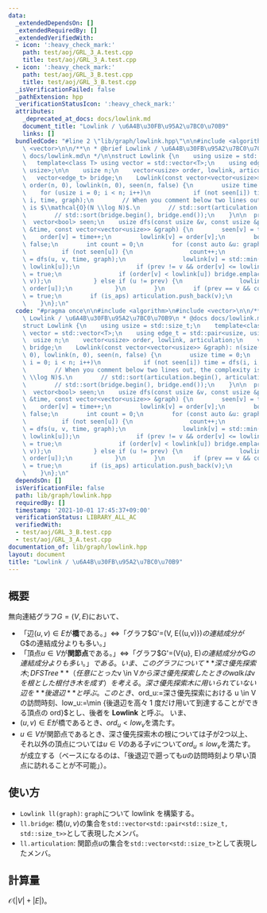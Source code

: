 ```yaml
---
data:
  _extendedDependsOn: []
  _extendedRequiredBy: []
  _extendedVerifiedWith:
  - icon: ':heavy_check_mark:'
    path: test/aoj/GRL_3_A.test.cpp
    title: test/aoj/GRL_3_A.test.cpp
  - icon: ':heavy_check_mark:'
    path: test/aoj/GRL_3_B.test.cpp
    title: test/aoj/GRL_3_B.test.cpp
  _isVerificationFailed: false
  _pathExtension: hpp
  _verificationStatusIcon: ':heavy_check_mark:'
  attributes:
    _deprecated_at_docs: docs/lowlink.md
    document_title: "Lowlink / \u6A4B\u30FB\u95A2\u7BC0\u70B9"
    links: []
  bundledCode: "#line 2 \"lib/graph/lowlink.hpp\"\n\n#include <algorithm>\n#include\
    \ <vector>\n\n/**\n * @brief Lowlink / \u6A4B\u30FB\u95A2\u7BC0\u70B9\n * @docs\
    \ docs/lowlink.md\n */\n\nstruct Lowlink {\n    using usize = std::size_t;\n \
    \   template<class T> using vector = std::vector<T>;\n    using edge_t = std::pair<usize,\
    \ usize>;\n\n    usize n;\n    vector<usize> order, lowlink, articulation;\n \
    \   vector<edge_t> bridge;\n    Lowlink(const vector<vector<usize>> &graph): n(size(graph)),\
    \ order(n, 0), lowlink(n, 0), seen(n, false) {\n        usize time = 0;\n    \
    \    for (usize i = 0; i < n; i++)\n            if (not seen[i]) time = dfs(i,\
    \ i, time, graph);\n        // When you comment below two lines out, the complexity\
    \ is $\\mathcal{O}(N \\log N)$.\n        // std::sort(articulation.begin(), articulation.end());\n\
    \        // std::sort(bridge.begin(), bridge.end());\n    }\n\n  private:\n  \
    \  vector<bool> seen;\n    usize dfs(const usize &v, const usize &prev, usize\
    \ &time, const vector<vector<usize>> &graph) {\n        seen[v] = true;\n    \
    \    order[v] = time++;\n        lowlink[v] = order[v];\n        bool is_aps =\
    \ false;\n        int count = 0;\n        for (const auto &u: graph[v]) {\n  \
    \          if (not seen[u]) {\n                count++;\n                time\
    \ = dfs(u, v, time, graph);\n                lowlink[v] = std::min(lowlink[v],\
    \ lowlink[u]);\n                if (prev != v && order[v] <= lowlink[u]) is_aps\
    \ = true;\n                if (order[v] < lowlink[u]) bridge.emplace_back(std::minmax(u,\
    \ v));\n            } else if (u != prev) {\n                lowlink[v] = std::min(lowlink[v],\
    \ order[u]);\n            }\n        }\n        if (prev == v && count >= 2) is_aps\
    \ = true;\n        if (is_aps) articulation.push_back(v);\n        return time;\n\
    \    }\n};\n"
  code: "#pragma once\n\n#include <algorithm>\n#include <vector>\n\n/**\n * @brief\
    \ Lowlink / \u6A4B\u30FB\u95A2\u7BC0\u70B9\n * @docs docs/lowlink.md\n */\n\n\
    struct Lowlink {\n    using usize = std::size_t;\n    template<class T> using\
    \ vector = std::vector<T>;\n    using edge_t = std::pair<usize, usize>;\n\n  \
    \  usize n;\n    vector<usize> order, lowlink, articulation;\n    vector<edge_t>\
    \ bridge;\n    Lowlink(const vector<vector<usize>> &graph): n(size(graph)), order(n,\
    \ 0), lowlink(n, 0), seen(n, false) {\n        usize time = 0;\n        for (usize\
    \ i = 0; i < n; i++)\n            if (not seen[i]) time = dfs(i, i, time, graph);\n\
    \        // When you comment below two lines out, the complexity is $\\mathcal{O}(N\
    \ \\log N)$.\n        // std::sort(articulation.begin(), articulation.end());\n\
    \        // std::sort(bridge.begin(), bridge.end());\n    }\n\n  private:\n  \
    \  vector<bool> seen;\n    usize dfs(const usize &v, const usize &prev, usize\
    \ &time, const vector<vector<usize>> &graph) {\n        seen[v] = true;\n    \
    \    order[v] = time++;\n        lowlink[v] = order[v];\n        bool is_aps =\
    \ false;\n        int count = 0;\n        for (const auto &u: graph[v]) {\n  \
    \          if (not seen[u]) {\n                count++;\n                time\
    \ = dfs(u, v, time, graph);\n                lowlink[v] = std::min(lowlink[v],\
    \ lowlink[u]);\n                if (prev != v && order[v] <= lowlink[u]) is_aps\
    \ = true;\n                if (order[v] < lowlink[u]) bridge.emplace_back(std::minmax(u,\
    \ v));\n            } else if (u != prev) {\n                lowlink[v] = std::min(lowlink[v],\
    \ order[u]);\n            }\n        }\n        if (prev == v && count >= 2) is_aps\
    \ = true;\n        if (is_aps) articulation.push_back(v);\n        return time;\n\
    \    }\n};\n"
  dependsOn: []
  isVerificationFile: false
  path: lib/graph/lowlink.hpp
  requiredBy: []
  timestamp: '2021-10-01 17:45:37+09:00'
  verificationStatus: LIBRARY_ALL_AC
  verifiedWith:
  - test/aoj/GRL_3_B.test.cpp
  - test/aoj/GRL_3_A.test.cpp
documentation_of: lib/graph/lowlink.hpp
layout: document
title: "Lowlink / \u6A4B\u30FB\u95A2\u7BC0\u70B9"
---
```


## 概要
無向連結グラフ$G=(V,E)$において、
- 「辺$(u,v)\in E$が**橋**である。」$\iff$「グラフ$G'=(V, E\{(u,v)})$の連結成分が$G$の連結成分よりも多い。」
- 「頂点$u\in V$が**関節点**である。」$\iff$「グラフ$G'=(V\{u}, E)$の連結成分が$G$の連結成分よりも多い。」  
である。
いま、このグラフについて**深さ優先探索木; DFS Tree**（任意にとった$v \in V$から深さ優先探索したときの walk は$v$を根とした根付き木を成す）を考える。
深さ優先探索木に用いられていない辺を**後退辺**と呼ぶ。
このとき、$ord_u:=深さ優先探索における u \in V の訪問時刻$、$low_u:=\min \{後退辺を高々 1 度だけ用いて到達することができる頂点の ord\}$とし、後者を **Lowlink** と呼ぶ。
いま、
- $(u,v) \in E$が橋であるとき、$ord_u < low_v$を満たす。
- $u \in V$が関節点であるとき、深さ優先探索木の根については子が$2$つ以上、それ以外の頂点については$u \in V$のある子$v$について$ord_u \leq low_v$を満たす。
が成立する（ベースになるのは、「後退辺で遡っても$u$の訪問時刻より早い頂点に訪れることが不可能」）。

## 使い方
- `Lowlink ll(graph)`: `graph`について lowlink を構築する。
- `ll.bridge`: 橋$(u,v)$の集合を`std::vector<std::pair<std::size_t, std::size_t>>`として表現したメンバ。
- `ll.articulation`: 関節点$u$の集合を`std::vector<std::size_t>`として表現したメンバ。

## 計算量
$\mathcal{O}(|V|+|E|)$。
